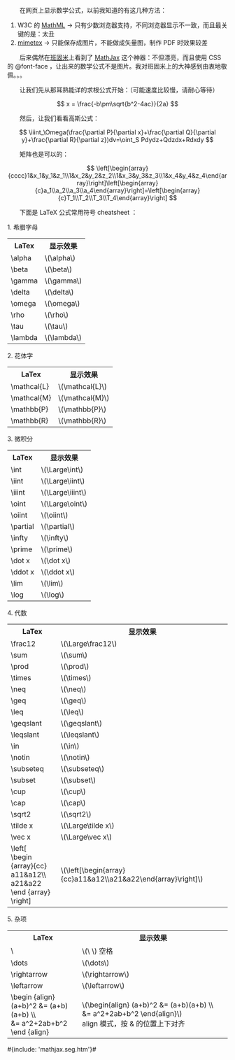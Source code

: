 　　在网页上显示数学公式，以前我知道的有这几种方法：

1. W3C 的 [MathML](http://www.w3.org/Math/) -&gt; 只有少数浏览器支持，不同浏览器显示不一致，而且最关键的是：太丑
2. [mimetex](http://www.forkosh.com/mimetex.html) -&gt; 只能保存成图片，不能做成矢量图，制作 PDF 时效果较差

　　后来偶然在[班固米](http://bangumi.tv/group/topic/4527)上看到了 [MathJax](http://www.mathjax.org/) 这个神器：不但漂亮，而且使用 CSS 的 @font-face ，让出来的数学公式不是图片。我对班固米上的大神感到由衷地敬佩。。。

　　让我们先从那耳熟能详的求根公式开始：（可能速度比较慢，请耐心等待）

$$ x = \frac{-b\pm\sqrt{b^2-4ac}}{2a} $$

　　然后，让我们看看高斯公式：

$$ \iiint_\Omega(\frac{\partial P}{\partial x}+\frac{\partial Q}{\partial y}+\frac{\partial R}{\partial z})dv=\oint_S Pdydz+Qdzdx+Rdxdy $$

　　矩阵也是可以的：

$$ \left[\begin{array}{cccc}1&x_1&y_1&z_1\\1&x_2&y_2&z_2\\1&x_3&y_3&z_3\\1&x_4&y_4&z_4\end{array}\right]\left[\begin{array}{c}a_1\\a_2\\a_3\\a_4\end{array}\right]=\left[\begin{array}{c}T_1\\T_2\\T_3\\T_4\end{array}\right] $$

　　下面是 LaTeX 公式常用符号 cheatsheet ：

1\. 希腊字母

<table style="width: 100%">
<tr><th>LaTex</th><th>显示效果</th></tr>
<tr><td>\alpha</td><td>\(\alpha\)</td></tr>
<tr><td>\beta</td><td>\(\beta\)</td></tr>
<tr><td>\gamma</td><td>\(\gamma\)</td></tr>
<tr><td>\delta</td><td>\(\delta\)</td></tr>
<tr><td>\omega</td><td>\(\omega\)</td></tr>
<tr><td>\rho</td><td>\(\rho\)</td></tr>
<tr><td>\tau</td><td>\(\tau\)</td></tr>
<tr><td>\lambda</td><td>\(\lambda\)</td></tr>
</table>

2\. 花体字

<table style="width: 100%">
<tr><th>LaTex</th><th>显示效果</th></tr>
<tr><td>\mathcal{L}</td><td>\(\mathcal{L}\)</td></tr>
<tr><td>\mathcal{M}</td><td>\(\mathcal{M}\)</td></tr>
<tr><td>\mathbb{P}</td><td>\(\mathbb{P}\)</td></tr>
<tr><td>\mathbb{R}</td><td>\(\mathbb{R}\)</td></tr>
</table>

3\. 微积分

<table style="width: 100%">
<tr><th>LaTex</th><th>显示效果</th></tr>
<tr><td>\int</td><td>\(\Large\int\)</td></tr>
<tr><td>\iint</td><td>\(\Large\iint\)</td></tr>
<tr><td>\iiint</td><td>\(\Large\iiint\)</td></tr>
<tr><td>\oint</td><td>\(\Large\oint\)</td></tr>
<tr><td>\oiint</td><td>\(\oiint\)</td></tr>
<tr><td>\partial</td><td>\(\partial\)</td></tr>
<tr><td>\infty</td><td>\(\infty\)</td></tr>
<tr><td>\prime</td><td>\(\prime\)</td></tr>
<tr><td>\dot x</td><td>\(\dot x\)</td></tr>
<tr><td>\ddot x</td><td>\(\ddot x\)</td></tr>
<tr><td>\lim</td><td>\(\lim\)</td></tr>
<tr><td>\log</td><td>\(\log\)</td></tr>
</table>

4\. 代数

<table style="width: 100%">
<tr><th>LaTex</th><th>显示效果</th></tr>
<tr><td>\frac12</td><td>\(\Large\frac12\)</td></tr>
<tr><td>\sum</td><td>\(\sum\)</td></tr>
<tr><td>\prod</td><td>\(\prod\)</td></tr>
<tr><td>\times</td><td>\(\times\)</td></tr>
<tr><td>\neq</td><td>\(\neq\)</td></tr>
<tr><td>\geq</td><td>\(\geq\)</td></tr>
<tr><td>\leq</td><td>\(\leq\)</td></tr>
<tr><td>\geqslant</td><td>\(\geqslant\)</td></tr>
<tr><td>\leqslant</td><td>\(\leqslant\)</td></tr>
<tr><td>\in</td><td>\(\in\)</td></tr>
<tr><td>\notin</td><td>\(\notin\)</td></tr>
<tr><td>\subseteq</td><td>\(\subseteq\)</td></tr>
<tr><td>\subset</td><td>\(\subset\)</td></tr>
<tr><td>\cup</td><td>\(\cup\)</td></tr>
<tr><td>\cap</td><td>\(\cap\)</td></tr>
<tr><td>\sqrt2</td><td>\(\sqrt2\)</td></tr>
<tr><td>\tilde x</td><td>\(\Large\tilde x\)</td></tr>
<tr><td>\vec x</td><td>\(\Large\vec x\)</td></tr>
<tr><td>\left[<br />\begin {array}{cc}<br />a11&amp;a12\\<br />a21&amp;a22<br />\end {array}<br />\right]</td><td>\(\left[\begin{array}{cc}a11&amp;a12\\a21&amp;a22\end{array}\right]\)</td></tr>
</table>

5\. 杂项

<table style="width: 100%">
<tr><th>LaTex</th><th>显示效果</th></tr>
<tr><td>\ </td><td>\(\ \) 空格</td></tr>
<tr><td>\dots</td><td>\(\dots\)</td></tr>
<tr><td>\rightarrow</td><td>\(\rightarrow\)</td></tr>
<tr><td>\leftarrow</td><td>\(\leftarrow\)</td></tr>
<tr><td>\begin {align}<br />
		(a+b)^2 &amp;= (a+b)(a+b) \\<br />
		&amp;= a^2+2ab+b^2<br />
		\end {align}</td><td>\(\begin{align}
		(a+b)^2 &amp;= (a+b)(a+b) \\
		&amp;= a^2+2ab+b^2
		\end{align}\)<br />align 模式，按 &amp; 的位置上下对齐</td></tr>
</table>

#{include: 'mathjax.seg.htm'}#
